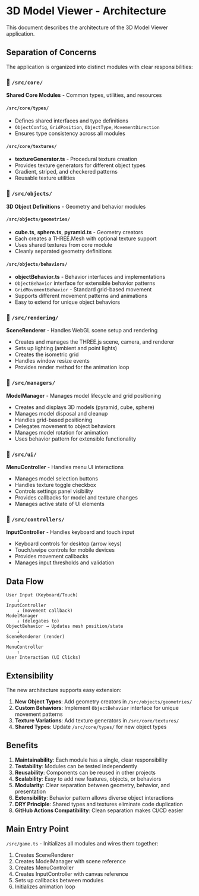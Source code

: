 # 3D Model Viewer - Architecture

This document describes the architecture of the 3D Model Viewer application.

## Separation of Concerns

The application is organized into distinct modules with clear responsibilities:

### 📁 `/src/core/`
**Shared Core Modules** - Common types, utilities, and resources

#### `/src/core/types/`
- Defines shared interfaces and type definitions
- `ObjectConfig`, `GridPosition`, `ObjectType`, `MovementDirection`
- Ensures type consistency across all modules

#### `/src/core/textures/`
- **textureGenerator.ts** - Procedural texture creation
- Provides texture generators for different object types
- Gradient, striped, and checkered patterns
- Reusable texture utilities

### 📁 `/src/objects/`
**3D Object Definitions** - Geometry and behavior modules

#### `/src/objects/geometries/`
- **cube.ts**, **sphere.ts**, **pyramid.ts** - Geometry creators
- Each creates a THREE.Mesh with optional texture support
- Uses shared textures from core module
- Cleanly separated geometry definitions

#### `/src/objects/behaviors/`
- **objectBehavior.ts** - Behavior interfaces and implementations
- `ObjectBehavior` interface for extensible behavior patterns
- `GridMovementBehavior` - Standard grid-based movement
- Supports different movement patterns and animations
- Easy to extend for unique object behaviors

### 📁 `/src/rendering/`
**SceneRenderer** - Handles WebGL scene setup and rendering
- Creates and manages the THREE.js scene, camera, and renderer
- Sets up lighting (ambient and point lights)
- Creates the isometric grid
- Handles window resize events
- Provides render method for the animation loop

### 📁 `/src/managers/`
**ModelManager** - Manages model lifecycle and grid positioning
- Creates and displays 3D models (pyramid, cube, sphere)
- Manages model disposal and cleanup
- Handles grid-based positioning
- Delegates movement to object behaviors
- Manages model rotation for animation
- Uses behavior pattern for extensible functionality

### 📁 `/src/ui/`
**MenuController** - Handles menu UI interactions
- Manages model selection buttons
- Handles texture toggle checkbox
- Controls settings panel visibility
- Provides callbacks for model and texture changes
- Manages active state of UI elements

### 📁 `/src/controllers/`
**InputController** - Handles keyboard and touch input
- Keyboard controls for desktop (arrow keys)
- Touch/swipe controls for mobile devices
- Provides movement callbacks
- Manages input thresholds and validation

## Data Flow

```
User Input (Keyboard/Touch)
    ↓
InputController
    ↓ (movement callback)
ModelManager
    ↓ (delegates to)
ObjectBehavior → Updates mesh position/state
    ↓
SceneRenderer (render)
    ↑
MenuController
    ↑
User Interaction (UI Clicks)
```

## Extensibility

The new architecture supports easy extension:

1. **New Object Types**: Add geometry creators in `/src/objects/geometries/`
2. **Custom Behaviors**: Implement `ObjectBehavior` interface for unique movement patterns
3. **Texture Variations**: Add texture generators in `/src/core/textures/`
4. **Shared Types**: Update `/src/core/types/` for new object types

## Benefits

1. **Maintainability**: Each module has a single, clear responsibility
2. **Testability**: Modules can be tested independently
3. **Reusability**: Components can be reused in other projects
4. **Scalability**: Easy to add new features, objects, or behaviors
5. **Modularity**: Clear separation between geometry, behavior, and presentation
6. **Extensibility**: Behavior pattern allows diverse object interactions
7. **DRY Principle**: Shared types and textures eliminate code duplication
8. **GitHub Actions Compatibility**: Clean separation makes CI/CD easier

## Main Entry Point

`/src/game.ts` - Initializes all modules and wires them together:
1. Creates SceneRenderer
2. Creates ModelManager with scene reference
3. Creates MenuController
4. Creates InputController with canvas reference
5. Sets up callbacks between modules
6. Initializes animation loop
